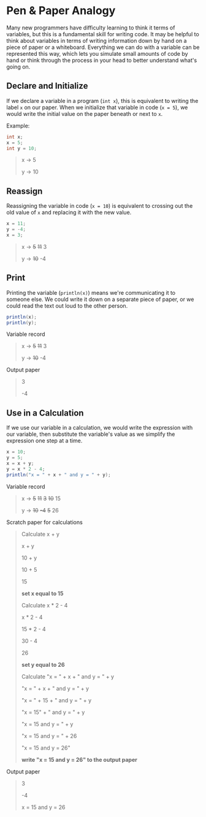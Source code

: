 # Pen & Paper Analogy

Many new programmers have difficulty learning to think it terms of variables,
but this is a fundamental skill for writing code. It may be helpful to think
about variables in terms of writing information down by hand on a piece of paper
or a whiteboard. Everything we can do with a variable can be represented this
way, which lets you simulate small amounts of code by hand or think through the
process in your head to better understand what's going on.

## Declare and Initialize

If we declare a variable in a program (`int x`), this is equivalent to writing
the label `x` on our paper. When we initialize that variable in code (`x = 5`), 
we would write the initial value on the paper beneath or next to `x`.

Example:

```java
int x;
x = 5;
int y = 10;
```

> x -> 5
>
> y -> 10

## Reassign

Reassigning the variable in code (`x = 10`) is equivalent to crossing out the
old value of `x` and replacing it with the new value.

```java
x = 11;
y = -4;
x = 3;
```

> x -> ~~5~~ ~~11~~ 3
>
> y -> ~~10~~ -4

## Print

Printing the variable (`println(x)`) means we're communicating it to someone
else. We could write it down on a separate piece of paper, or we could read the
text out loud to the other person.

```java
println(x);
println(y);
```

Variable record
> x -> ~~5~~ ~~11~~ 3
>
> y -> ~~10~~ -4

Output paper
> 3
>
> -4

## Use in a Calculation

If we use our variable in a calculation, we would write the expression with our
variable, then substitute the variable's value as we simplify the expression
one step at a time.

```java
x = 10;
y = 5;
x = x + y;
y = x * 2 - 4;
println("x = " + x + " and y = " + y);
```

Variable record
> x -> ~~5~~ ~~11~~ ~~3~~ ~~10~~ 15
>
> y -> ~~10~~ ~~-4~~ ~~5~~ 26

Scratch paper for calculations
> Calculate x + y
>
> x + y
>
> 10 + y
>
> 10 + 5
>
> 15
>
> **set x equal to 15**
>
> Calculate x * 2 - 4
>
> x * 2 - 4
>
> 15 * 2 - 4
>
> 30 - 4
>
> 26
>
> **set y equal to 26**
>
> Calculate "x = " + x + " and y = " + y
>
> "x = " + x + " and y = " + y
>
> "x = " + 15 + " and y = " + y
>
> "x = 15" + " and y = " + y
>
> "x = 15 and y = " + y
>
> "x = 15 and y = " + 26
>
> "x = 15 and y = 26"
>
> **write "x = 15 and y = 26" to the output paper**

Output paper
> 3
>
> -4
>
> x = 15 and y = 26
